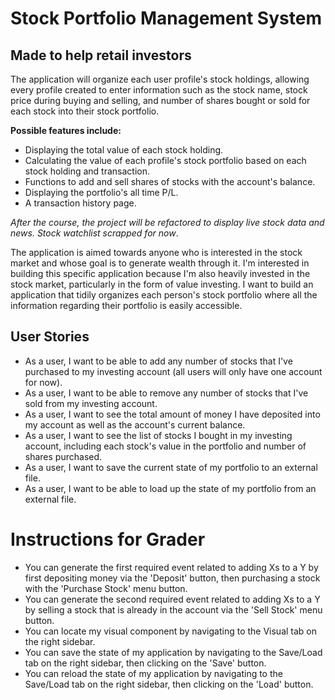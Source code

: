 # Stock Portfolio Management System

## Made to help retail investors

The application will organize each user profile's stock holdings, allowing every profile 
created to enter information such as the stock name, stock price during buying and 
selling, and number of shares bought or sold for each
stock into their stock portfolio.

**Possible features include:**
- Displaying the total value of each stock holding.
- Calculating the value of each profile's stock portfolio based on each stock holding and transaction.
- Functions to add and sell shares of stocks with the account's balance.
- Displaying the portfolio's all time P/L.
- A transaction history page.

 *After the course, the project will be refactored to display live stock data and news.* *Stock watchlist scrapped for now*.

The application is aimed towards anyone who is interested in the stock market and 
whose goal is to generate wealth through it. I'm interested in building this specific 
application because I'm also heavily invested in the stock market, particularly 
in the form of value investing. I want to build an application that tidily organizes each person's stock portfolio 
where all the information regarding their portfolio is easily accessible.


 
## User Stories

- As a user, I want to be able to add any number of stocks that I've purchased to my investing account 
(all users will only have one account for now).
- As a user, I want to be able to remove any number of stocks that I've sold from my investing account.
- As a user, I want to see the total amount of money I have deposited into my account as well as the account's current balance.
- As a user, I want to see the list of stocks I bought in my investing account, including each stock's value in the 
portfolio and number of shares purchased.
- As a user, I want to save the current state of my portfolio to an external file.
- As a user, I want to be able to load up the state of my portfolio from an external file.


# Instructions for Grader

- You can generate the first required event related to adding Xs to a Y by first depositing money via the 'Deposit' button, then purchasing a stock with the 'Purchase Stock' menu button.
- You can generate the second required event related to adding Xs to a Y by selling a stock that is already in the account via the 'Sell Stock' menu button.
- You can locate my visual component by navigating to the Visual tab on the right sidebar.
- You can save the state of my application by navigating to the Save/Load tab on the right sidebar, then clicking on the 'Save' button.
- You can reload the state of my application by navigating to the Save/Load tab on the right sidebar, then clicking on the 'Load' button.